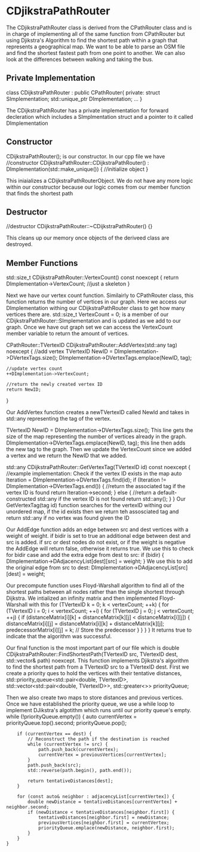 # CDjikstraPathRouter

The CDjikstraPathRouter class is derived from the CPathRouter class and is in charge of implementing all of the same function from CPathRouter but using Djikstra's Algorithm to find the shortest path within a graph that represents a geographical map. We want to be able to parse an OSM file and find the shortest fastest path from one point to another. We can also look at the differences between walking and taking the bus.

## Private Implementation

class CDijkstraPathRouter : public CPathRouter{
    private:
        struct SImplementation;
        std::unique_ptr<SImplementation> DImplementation;
    ...
}

The CDijkstraPathRouter has a private implementation for forward decleration which includes a SImplmentation struct and a pointer to it called DImplementation

## Constructor

CDijkstraPathRouter(); is our constructor. In our cpp file we have
//constructor
CDijkstraPathRouter::CDijkstraPathRouter() : DImplementation(std::make_unique<SImplementation>()) {
    //initialize object
}

This iniaializes a CDijkstraPathRouterObject. We do not have any more logic within our constructor because our logic comes from our member function that finds the shortest path

## Destructor

//destructor
CDijkstraPathRouter::~CDijkstraPathRouter() {}

This cleans up our memory once objects of the deriveed class are destroyed.

## Member Functions

std::size_t CDijkstraPathRouter::VertexCount() const noexcept {
    return DImplementation->VertexCount; //just a skeleton
}

Next we have our vertex count function. Similairly to CPathRouter class, this function returns the number of vertices in our graph. Here we access our DImplementation withing our CDijkstraPathRouter class to get how many vertices there are. std::size_t VertexCount = 0; is a member of our CDijkstraPathRouter::SImplementation and is updated as we add to our graph. Once we have out graph set we can access the VertexCount member variable to return the amount of vertices.

CPathRouter::TVertexID CDijkstraPathRouter::AddVertex(std::any tag) noexcept {
    //add vertex
    TVertexID NewID = DImplementation->DVertexTags.size();
    DImplementation->DVertexTags.emplace(NewID, tag);
    
    //update vertex count
    ++DImplementation->VertexCount;

    //return the newly created vertex ID
    return NewID;
}

Our AddVertex function creates a newTVertexID called NewId and takes in std::any representing the tag of the vertex.

TVertexID NewID = DImplementation->DVertexTags.size(); This line gets the size of the map representing the number of vertices already in the graph. DImplementation->DVertexTags.emplace(NewID, tag); this line then adds the new tag to the graph. 
Then we update the VertexCount since we added a vertex and we return the NewID that we added.

std::any CDijkstraPathRouter::GetVertexTag(TVertexID id) const noexcept {
    //example implementation: Check if the vertex ID exists in the map
    auto Iteration = DImplementation->DVertexTags.find(id);
    if (Iteration != DImplementation->DVertexTags.end()) {
        //return the associated tag if the vertex ID is found
        return Iteration->second;
    } else {
        //return a default-constructed std::any if the vertex ID is not found
        return std::any();
    }
}
Our GetVertexTag(tag id) function searches for the vertexID withing our unordered map, if the id exists then we return teh assosciated tag and return std::any if no vertex was found given the ID
    
Our AddEdge function adds an edge between src and dest vertices with a weight of weight. if bidir is set to true an additional edge between dest and src is added. if src or dest nodes do not exist, or if the weight is negative the AddEdge will return false, otherwise it returns true.
We use this to check for bidir case and add the extra edge from dest to src:
    if (bidir) {
        DImplementation->DAdjacencyList[dest][src] = weight;
    }
We use this to add the original edge from src to dest:
DImplementation->DAdjacencyList[src][dest] = weight;

Our precompute function uses Floyd-Warshall algorithm to find all of the shortest paths between all nodes rather than the single shortest through Dijkstra. We intialized an infinity matrix and then implemented Floyd-Warshall with this
    for (TVertexID k = 0; k < vertexCount; ++k) {
        for (TVertexID i = 0; i < vertexCount; ++i) {
            for (TVertexID j = 0; j < vertexCount; ++j) {
                if (distanceMatrix[i][k] + distanceMatrix[k][j] < distanceMatrix[i][j]) {
                    distanceMatrix[i][j] = distanceMatrix[i][k] + distanceMatrix[k][j];
                    predecessorMatrix[i][j] = k;  // Store the predecessor
                }
            }
        }
    }
It returns true to indicate that the algorithm was successful.

Our final function is the most important part of our file which is double CDijkstraPathRouter::FindShortestPath(TVertexID src, TVertexID dest, std::vector<TVertexID>& path) noexcept. This function implements Djikstra's algorithm to find the shortest path from a TVertexID src to a TVertexID dest.
First we create a priority ques to hold the vertices with their tentative distances, std::priority_queue<std::pair<double, TVertexID>, std::vector<std::pair<double, TVertexID>>, std::greater<>> priorityQueue;

Then we also create two maps to store distances and previous vertices. Once we have established the priority queue, we use a while loop to implement DJikstra's algotithm which runs until our priority queue's empty.
    while (!priorityQueue.empty()) {
        auto currentVertex = priorityQueue.top().second;
        priorityQueue.pop();

        if (currentVertex == dest) {
            // Reconstruct the path if the destination is reached
            while (currentVertex != src) {
                path.push_back(currentVertex);
                currentVertex = previousVertices[currentVertex];
            }
            path.push_back(src);
            std::reverse(path.begin(), path.end());

            return tentativeDistances[dest];
        }

        for (const auto& neighbor : adjacencyList[currentVertex]) {
            double newDistance = tentativeDistances[currentVertex] + neighbor.second;
            if (newDistance < tentativeDistances[neighbor.first]) {
                tentativeDistances[neighbor.first] = newDistance;
                previousVertices[neighbor.first] = currentVertex;
                priorityQueue.emplace(newDistance, neighbor.first);
            }
        }
    }
